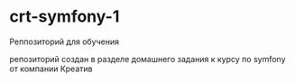 # crt-symfony-1
Реппозиторий для обучения

репозиторий создан в разделе домашнего задания к курсу по symfony от компании Креатив